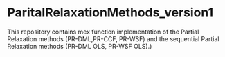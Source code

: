 # ParitalRelaxationMethods_version1
This repository contains mex function implementation of the Partial Relaxation methods (PR-DML,PR-CCF, PR-WSF) and the sequential Partial Relaxation methods (PR-DML OLS, PR-WSF OLS).)

